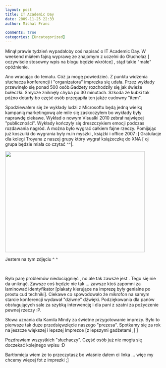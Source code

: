 ```yaml
---
layout: post
title: IT Academic Day
date: 2009-11-25 22:33
author: Michal Franc

comments: true
categories: [Uncategorized]
---
```

Minął prawie tydzień wypadałoby coś napisać o IT Academic Day. W weekend miałem fajną wyprawę ze znajomym z uczelni do Głuchołaz [ oczywiście stosowny wpis na blogu będzie wkrótce] , stąd takie "małe" opóźnienie.

Ano wracając do tematu. Cóż ja mogę powiedzieć. Z punktu widzenia słuchacza konferencji  i "organizatora" imprezka się udała. Przez wykłady przewinęło się ponad 500 osób.Gadżety rozchodziły się jak świeże bułeczki. Smycze zniknęły chyba po 30 minutach. Szkoda że kubki tak późno dotarły bo część osób przegapiła ten jakże cudowny "item".

 Spodziewałem się że wykłady ludzi z Microsoftu będą jedną wielką kampanią marketingową ale mile się zaskoczyłem bo wykłady były naprawdę ciekawe. Wykład o nowym Visualki 2010 zebrał najwięcej "publiczności". Wykłady kończyły się dreszczykiem emocji podczas rozdawania nagród. A można było wygrać całkiem fajne rzeczy. Pomijając już koszulki do wygrania były m.in myszki , książki i office 2007 :] Gratulacje dla kolegi Troyana z naszej grupy który wygrał książeczkę do XNA [ oj grupa będzie miała co czytać ^^].
 
<a href="http://lammichalfranc.files.wordpress.com/2009/11/itad.jpg"><img class="aligncenter size-full wp-image-135" title="itad" src="http://lammichalfranc.files.wordpress.com/2009/11/itad.jpg" alt="" width="450" height="326" /></a>

Jestem na tym zdjęciu ^ ^<p>&nbsp;</p>

Było parę problemów niedociągnięć , no ale tak zawsze jest . Tego się nie da uniknąć. Zawsze coś  będzie nie tak ... zawsze ktoś zapomni za laminować identyfikator [plakaty kierujące na imprezę były genialne po prostu cud techniki]. Ciekawe co spowodowało że mikrofon na samym starcie konferencji wydawał "dziwne" dźwięki. Podziękowania dla panów obsługujących sale za szybką interwencję i dla pani z szatni za pożyczenie pewnej rzeczy :P.

Słowa uznania dla Kamila Mindy za świetne przygotowanie imprezy. Było to pierwsze tak duże przedsięwzięcie naszego "prezesa". Spotkamy się za rok na jeszcze większej i lepszej Imprezce [z lepszymi gadżetami ;] ]

Pozdrawiam wszystkich "słuchaczy". Część osób już nie mogła się doczekać kolejnego  wpisu :D

Bartłomieju wiem że to przeczytasz bo właśnie dałem ci linka ... więc my chcemy więcej fot z imprezki ;] 
